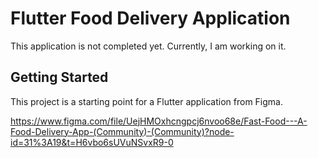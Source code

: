 # Flutter Food Delivery Application

This application is not completed yet. Currently, I am working on it.

## Getting Started

This project is a starting point for a Flutter application from Figma.

https://www.figma.com/file/UejHMOxhcngpcj6nvoo68e/Fast-Food---A-Food-Delivery-App-(Community)-(Community)?node-id=31%3A19&t=H6vbo6sUVuNSvxR9-0

